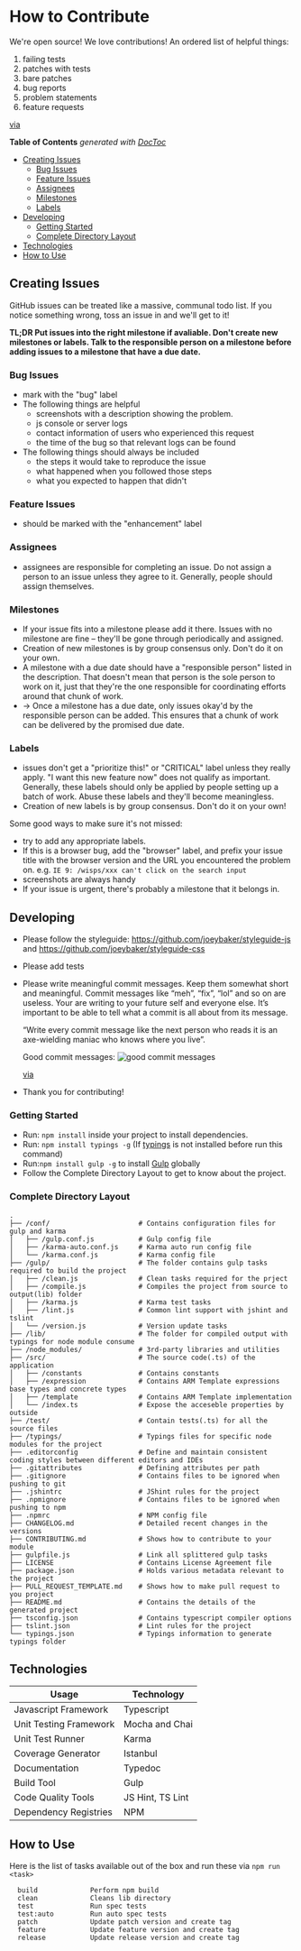 # How to Contribute

We're open source! We love contributions! An ordered list of helpful things:

1. failing tests
2. patches with tests
3. bare patches
4. bug reports
5. problem statements
6. feature requests

[via](https://twitter.com/othiym23/status/515619157287526400)

<!-- START doctoc generated TOC please keep comment here to allow auto update -->
<!-- DON'T EDIT THIS SECTION, INSTEAD RE-RUN doctoc TO UPDATE -->
**Table of Contents**  *generated with [DocToc](http://doctoc.herokuapp.com/)*

- [Creating Issues](#creating-issues)
  - [Bug Issues](#bug-issues)
  - [Feature Issues](#feature-issues)
  - [Assignees](#assignees)
  - [Milestones](#milestones)
  - [Labels](#labels)
- [Developing](#developing)
  - [Getting Started](#getting-started)
  - [Complete Directory Layout](#complete-directory-layout)
- [Technologies](#technologies)
- [How to Use](#how-to-use)

<!-- END doctoc generated TOC please keep comment here to allow auto update -->

## Creating Issues
GitHub issues can be treated like a massive, communal todo list. If you notice something wrong, toss an issue in and we'll get to it!

**TL;DR Put issues into the right milestone if avaliable. Don't create new milestones or labels. Talk to the responsible person on a milestone before adding issues to a milestone that have a due date.**

### Bug Issues
* mark with the "bug" label
* The following things are helpful
    * screenshots with a description showing the problem.
    * js console or server logs
    * contact information of users who experienced this request
    * the time of the bug so that relevant logs can be found
* The following things should always be included
    * the steps it would take to reproduce the issue
    * what happened when you followed those steps
    * what you expected to happen that didn't

### Feature Issues
* should be marked with the "enhancement" label

### Assignees
* assignees are responsible for completing an issue. Do not assign a person to an issue unless they agree to it. Generally, people should assign themselves.

### Milestones
* If your issue fits into a milestone please add it there. Issues with no milestone are fine – they'll be gone through periodically and assigned.
* Creation of new milestones is by group consensus only. Don't do it on your own.
* A milestone with a due date should have a "responsible person" listed in the description. That doesn't mean that person is the sole person to work on it, just that they're the one responsible for coordinating efforts around that chunk of work.
* → Once a milestone has a due date, only issues okay'd by the responsible person can be added. This ensures that a chunk of work can be delivered by the promised due date.

### Labels
* issues don't get a "prioritize this!" or "CRITICAL" label unless they really apply. "I want this new feature now" does not qualify as important. Generally, these labels should only be applied by people setting up a batch of work. Abuse these labels and they'll become meaningless.
* Creation of new labels is by group consensus. Don't do it on your own!

Some good ways to make sure it's not missed:
* try to add any appropriate labels.
* If this is a browser bug, add the "browser" label, and prefix your issue title with the browser version and the URL you encountered the problem on. e.g. `IE 9: /wisps/xxx can't click on the search input`
* screenshots are always handy
* If your issue is urgent, there's probably a milestone that it belongs in.

## Developing

* Please follow the styleguide: https://github.com/joeybaker/styleguide-js and https://github.com/joeybaker/styleguide-css
* Please add tests
* Please write meaningful commit messages. Keep them somewhat short and meaningful. Commit messages like “meh”, “fix”, “lol” and so on are useless. Your are writing to your future self and everyone else. It’s important to be able to tell what a commit is all about from its message.

    “Write every commit message like the next person who reads it is an axe-wielding maniac who knows where you live”.

    Good commit messages:
    ![good commit messages](https://www.rainforestqa.com/images/version-control-best-practices/good-commit-messages-2fba507c.png)

    [via](https://blog.rainforestqa.com/2014-05-28-version-control-best-practices/)

* Thank you for contributing!

### Getting Started

* Run: `npm install` inside your project to install dependencies.
* Run: `npm install typings -g` (If [typings](https://www.npmjs.com/package/typings) is not installed before run this command)
* Run:`npm install gulp -g` to install [Gulp](https://www.npmjs.com/package/gulp) globally
* Follow the Complete Directory Layout to get to know about the project.

### Complete Directory Layout

```
.
├── /conf/                      # Contains configuration files for gulp and karma
│   ├── /gulp.conf.js           # Gulp config file
│   ├── /karma-auto.conf.js     # Karma auto run config file
│   └── /karma.conf.js          # Karma config file
├── /gulp/                      # The folder contains gulp tasks required to build the project
│   ├── /clean.js               # Clean tasks required for the prject
│   ├── /compile.js             # Compiles the project from source to output(lib) folder
│   ├── /karma.js               # Karma test tasks
│   ├── /lint.js                # Common lint support with jshint and tslint
│   └── /version.js             # Version update tasks
├── /lib/                       # The folder for compiled output with typings for node module consume
├── /node_modules/              # 3rd-party libraries and utilities
├── /src/                       # The source code(.ts) of the application
│   ├── /constants              # Contains constants
│   ├── /expression             # Contains ARM Template expressions base types and concrete types
│   ├── /template               # Contains ARM Template implementation
│   └── /index.ts               # Expose the acceseble properties by outside
├── /test/                      # Contain tests(.ts) for all the source files
├── /typings/                   # Typings files for specific node modules for the project
├── .editorconfig               # Define and maintain consistent coding styles between different editors and IDEs
├── .gitattributes              # Defining attributes per path
├── .gitignore                  # Contains files to be ignored when pushing to git
├── .jshintrc                   # JShint rules for the project
├── .npmignore                  # Contains files to be ignored when pushing to npm
├── .npmrc                      # NPM config file
├── CHANGELOG.md                # Detailed recent changes in the versions
├── CONTRIBUTING.md             # Shows how to contribute to your module
├── gulpfile.js                 # Link all splittered gulp tasks  
├── LICENSE                     # Contains License Agreement file
├── package.json                # Holds various metadata relevant to the project
├── PULL_REQUEST_TEMPLATE.md    # Shows how to make pull request to you project
├── README.md                   # Contains the details of the generated project
├── tsconfig.json               # Contains typescript compiler options
├── tslint.json                 # Lint rules for the project
└── typings.json                # Typings information to generate typings folder
```

## Technologies

Usage          	            | Technology
--------------------------	| --------------------------
Javascript Framework        | Typescript
Unit Testing Framework     	| Mocha and Chai
Unit Test Runner           	| Karma
Coverage Generator         	| Istanbul
Documentation              	| Typedoc
Build Tool                	| Gulp
Code Quality Tools         	| JS Hint, TS Lint
Dependency Registries      	| NPM

## How to Use

Here is the list of tasks available out of the box and run these via `npm run <task>`
```
  build             Perform npm build
  clean             Cleans lib directory
  test              Run spec tests
  test:auto         Run auto spec tests
  patch             Update patch version and create tag
  feature           Update feature version and create tag
  release           Update release version and create tag
```

